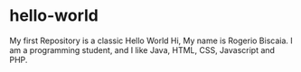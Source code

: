 # hello-world
My first Repository is a classic Hello World
Hi, My name is Rogerio Biscaia.
I am a programming student, and I like Java, HTML, CSS, Javascript and PHP.
